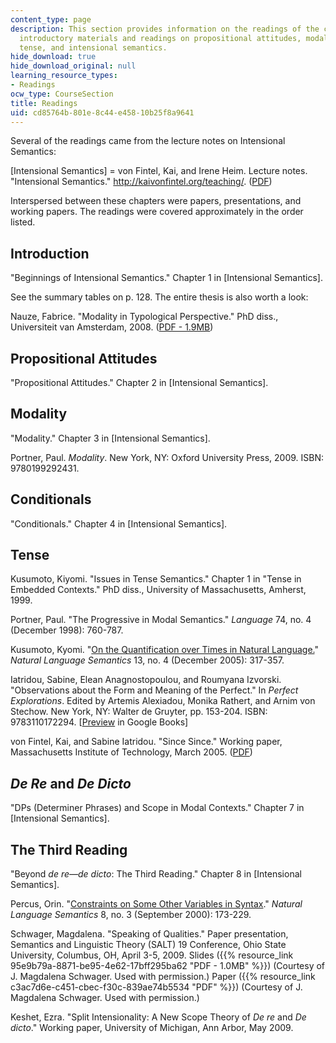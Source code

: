 ```yaml
---
content_type: page
description: This section provides information on the readings of the course.  Includes
  introductory materials and readings on propositional attitudes, modality, conditionals,
  tense, and intensional semantics.
hide_download: true
hide_download_original: null
learning_resource_types:
- Readings
ocw_type: CourseSection
title: Readings
uid: cd85764b-801e-8c44-e458-10b25f8a9641
---
```


Several of the readings came from the lecture notes on Intensional Semantics:

\[Intensional Semantics\] = von Fintel, Kai, and Irene Heim. Lecture notes. "Intensional Semantics." http://kaivonfintel.org/teaching/. ([PDF](http://mit.edu/fintel/fintel-heim-intensional.pdf))

Interspersed between these chapters were papers, presentations, and working papers. The readings were covered approximately in the order listed.

Introduction
------------

"Beginnings of Intensional Semantics." Chapter 1 in \[Intensional Semantics\].

See the summary tables on p. 128. The entire thesis is also worth a look:

Nauze, Fabrice. "Modality in Typological Perspective." PhD diss., Universiteit van Amsterdam, 2008. ([PDF - 1.9MB](http://www.illc.uva.nl/Publications/Dissertations/DS-2008-08.text.pdf))

Propositional Attitudes
-----------------------

"Propositional Attitudes." Chapter 2 in \[Intensional Semantics\].

Modality
--------

"Modality." Chapter 3 in \[Intensional Semantics\].

Portner, Paul. _Modality_. New York, NY: Oxford University Press, 2009. ISBN: 9780199292431.

Conditionals
------------

"Conditionals." Chapter 4 in \[Intensional Semantics\].

Tense
-----

Kusumoto, Kiyomi. "Issues in Tense Semantics." Chapter 1 in "Tense in Embedded Contexts." PhD diss., University of Massachusetts, Amherst, 1999.

Portner, Paul. "The Progressive in Modal Semantics." _Language_ 74, no. 4 (December 1998): 760-787.

Kusumoto, Kyomi. "[On the Quantification over Times in Natural Language.](http://dx.doi.org/10.1007/s11050-005-4537-6)" _Natural Language Semantics_ 13, no. 4 (December 2005): 317-357.

Iatridou, Sabine, Elean Anagnostopoulou, and Roumyana Izvorski. "Observations about the Form and Meaning of the Perfect." In _Perfect Explorations_. Edited by Artemis Alexiadou, Monika Rathert, and Arnim von Stechow. New York, NY: Walter de Gruyter, pp. 153-204. ISBN: 9783110172294. \[[Preview](http://books.google.com/books?id=VF_JBBlWku0C&pg=PA153&lpg=PA153&dq=observations+about+the+form+and+meaning+of+the+perfect&source=bl&ots=eN1BuMQVcg&sig=vekCPThLZUOgMw5fPr-SEEkW0cE&hl=en&ei=N7PMSuP_C8y0lAeL-4HTBQ&sa=X&oi=book_result&ct=result&resnum=2#v=onepage&q=observations%20about%20the%20form%20and%20meaning%20of%20the%20perfect&f=false) in Google Books\]

von Fintel, Kai, and Sabine Iatridou. "Since Since." Working paper, Massachusetts Institute of Technology, March 2005. ([PDF](http://lingphil.mit.edu/papers/iatridou/since.pdf))

_De Re_ and _De Dicto_
----------------------

"DPs (Determiner Phrases) and Scope in Modal Contexts." Chapter 7 in \[Intensional Semantics\].

The Third Reading
-----------------

"Beyond _de re—de dicto_: The Third Reading." Chapter 8 in \[Intensional Semantics\].

Percus, Orin. "[Constraints on Some Other Variables in Syntax](http://dx.doi.org/10.1023/A:1011298526791)." _Natural Language Semantics_ 8, no. 3 (September 2000): 173-229.

Schwager, Magdalena. "Speaking of Qualities." Paper presentation, Semantics and Linguistic Theory (SALT) 19 Conference, Ohio State University, Columbus, OH, April 3-5, 2009. Slides ({{% resource_link 95e9b79a-8871-be95-4e62-17bff295ba62 "PDF - 1.0MB" %}}) (Courtesy of J. Magdalena Schwager. Used with permission.) Paper ({{% resource_link c3ac7d6e-c451-cbec-f30c-839ae74b5534 "PDF" %}}) (Courtesy of J. Magdalena Schwager. Used with permission.)

Keshet, Ezra. "Split Intensionality: A New Scope Theory of _De re_ and _De dicto_." Working paper, University of Michigan, Ann Arbor, May 2009.